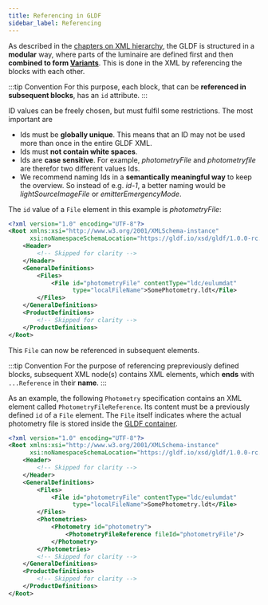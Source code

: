```yaml
---
title: Referencing in GLDF
sidebar_label: Referencing
---
```


As described in the [chapters on XML hierarchy](/docs/structure/xml-hierarchy.md), the GLDF is structured in a **modular** way, where parts of the luminaire are defined first and then **combined to form [Variants](/docs/structure/variant.md)**. This is done in the XML by referencing the blocks with each other.

:::tip Convention
For this purpose, each block, that can be **referenced in subsequent blocks**, has an `id` attribute.
:::

ID values can be freely chosen, but must fulfil some restrictions. The most important are

- Ids must be **globally unique**. This means that an ID may not be used more than once in the entire GLDF XML.
- Ids must **not contain white spaces**.
- Ids are **case sensitive**. For example, *photometryFile* and *photometryfile* are therefor two different values Ids.
- We recommend naming Ids in a **semantically meaningful way** to keep the overview. So instead of e.g. *id-1*, a better naming would be *lightSourceImageFile* or *emitterEmergencyMode*.

The `id` value of a `File` element in this example is *photometryFile*:

```xml showLineNumbers {9}
<?xml version="1.0" encoding="UTF-8"?>
<Root xmlns:xsi="http://www.w3.org/2001/XMLSchema-instance"
      xsi:noNamespaceSchemaLocation="https://gldf.io/xsd/gldf/1.0.0-rc.3/gldf.xsd">
    <Header>
        <!-- Skipped for clarity -->
    </Header>
    <GeneralDefinitions>
        <Files>
            <File id="photometryFile" contentType="ldc/eulumdat" 
                  type="localFileName">SomePhotometry.ldt</File>
        </Files>
    </GeneralDefinitions>
    <ProductDefinitions>
        <!-- Skipped for clarity -->
    </ProductDefinitions>
</Root>
```

This `File` can now be referenced in subsequent elements.

:::tip Convention
For the purpose of referencing prepreviously defined blocks, subsequent XML node(s) contains XML elements, which **ends** with `...Reference` in their **name**.
:::

As an example, the following `Photometry` specification contains an XML element called `PhotometryFileReference`. Its content must be a previously defined `id` of a `File` element. The `File` itself indicates where the actual photometry file is stored inside the [GLDF container](/docs/container/about-container.md).

```xml showLineNumbers {9-10,14}
<?xml version="1.0" encoding="UTF-8"?>
<Root xmlns:xsi="http://www.w3.org/2001/XMLSchema-instance"
      xsi:noNamespaceSchemaLocation="https://gldf.io/xsd/gldf/1.0.0-rc.3/gldf.xsd">
    <Header>
        <!-- Skipped for clarity -->
    </Header>
    <GeneralDefinitions>
        <Files>
            <File id="photometryFile" contentType="ldc/eulumdat" 
                  type="localFileName">SomePhotometry.ldt</File>
        </Files>
        <Photometries>
            <Photometry id="photometry">
                <PhotometryFileReference fileId="photometryFile"/>
            </Photometry>
        </Photometries>
        <!-- Skipped for clarity -->
    </GeneralDefinitions>
    <ProductDefinitions>
        <!-- Skipped for clarity -->
    </ProductDefinitions>
</Root>
```
